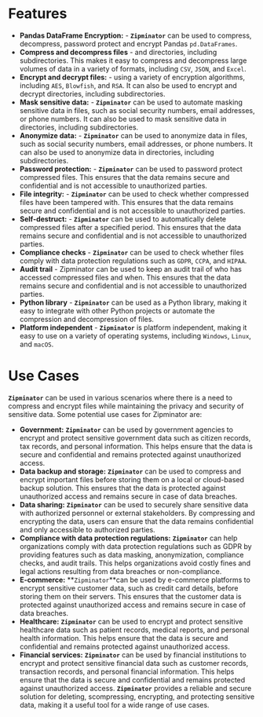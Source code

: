 # Features

- **Pandas DataFrame Encryption:** - **`Zipminator`** can be used to compress, decompress, password protect and encrypt Pandas `pd.DataFrames`.
- **Compress and decompress files** - and directories, including subdirectories. This makes it easy to compress and decompress large volumes of data in a variety of formats, including `CSV`, `JSON`, and `Excel`.
- **Encrypt and decrypt files:** - using a variety of encryption algorithms, including `AES`, `Blowfish`, and `RSA`. It can also be used to encrypt and decrypt directories, including subdirectories.
- **Mask sensitive data:** - **`Zipminator`** can be used to automate masking sensitive data in files, such as social security numbers, email addresses, or phone numbers. It can also be used to mask sensitive data in directories, including subdirectories.
- **Anonymize data:** - **`Zipminator`** can be used to anonymize data in files, such as social security numbers, email addresses, or phone numbers. It can also be used to anonymize data in directories, including subdirectories.
- **Password protection:** - **`Zipminator`** can be used to password protect compressed files. This ensures that the data remains secure and confidential and is not accessible to unauthorized parties.
- **File integrity:** - **`Zipminator`** can be used to check whether compressed files have been tampered with. This ensures that the data remains secure and confidential and is not accessible to unauthorized parties.
- **Self-destruct:** - **`Zipminator`** can be used to automatically delete compressed files after a specified period. This ensures that the data remains secure and confidential and is not accessible to unauthorized parties.
- **Compliance checks** - **`Zipminator`** can be used to check whether files comply with data protection regulations such as `GDPR`, `CCPA`, and `HIPAA`.
- **Audit trail** - Zipminator can be used to keep an audit trail of who has accessed compressed files and when. This ensures that the data remains secure and confidential and is not accessible to unauthorized parties.
- **Python library** - **`Zipminator`** can be used as a Python library, making it easy to integrate with other Python projects or automate the compression and decompression of files.
- **Platform independent** - **`Zipminator`** is platform independent, making it easy to use on a variety of operating systems, including `Windows`, `Linux`, and `macOS`.

# Use Cases

**`Zipminator`** can be used in various scenarios where there is a need to compress and encrypt files while maintaining the privacy and security of sensitive data. Some potential use cases for Zipminator are:

- **Government:** **`Zipminator`** can be used by government agencies to encrypt and protect sensitive government data such as citizen records, tax records, and personal information. This helps ensure that the data is secure and confidential and remains protected against unauthorized access.
- **Data backup and storage:** **`Zipminator`** can be used to compress and encrypt important files before storing them on a local or cloud-based backup solution. This ensures that the data is protected against unauthorized access and remains secure in case of data breaches.
- **Data sharing:** **`Zipminator`** can be used to securely share sensitive data with authorized personnel or external stakeholders. By compressing and encrypting the data, users can ensure that the data remains confidential and only accessible to authorized parties.
- **Compliance with data protection regulations:** **`Zipminator`** can help organizations comply with data protection regulations such as GDPR by providing features such as data masking, anonymization, compliance checks, and audit trails. This helps organizations avoid costly fines and legal actions resulting from data breaches or non-compliance.
- **E-commerce:** **`Zipminator`**can be used by e-commerce platforms to encrypt sensitive customer data, such as credit card details, before storing them on their servers. This ensures that the customer data is protected against unauthorized access and remains secure in case of data breaches.
- **Healthcare:** **`Zipminator`** can be used to encrypt and protect sensitive healthcare data such as patient records, medical reports, and personal health information. This helps ensure that the data is secure and confidential and remains protected against unauthorized access.
- **Financial services:** **`Zipminator`** can be used by financial institutions to encrypt and protect sensitive financial data such as customer records, transaction records, and personal financial information. This helps ensure that the data is secure and confidential and remains protected against unauthorized access. **`Zipminator`** provides a reliable and secure solution for deleting, scompressing, encrypting, and protecting sensitive data, making it a useful tool for a wide range of use cases.
